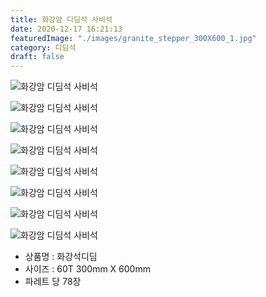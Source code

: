 ```yaml
---
title: 화강암 디딤석 사비석
date: 2020-12-17 16:21:13
featuredImage: "./images/granite_stepper_300X600_1.jpg"
category: 디딤석
draft: false
---
```


![화강암 디딤석 사비석](./images/granite_stepper_300X600_1.jpg)

![화강암 디딤석 사비석](./images/granite_stepper_300X600_2.jpg)

![화강암 디딤석 사비석](./images/granite_stepper_300X600_3.jpg)

![화강암 디딤석 사비석](./images/granite_stepper_300X600_4.jpg)

![화강암 디딤석 사비석](./images/granite_stepper_300X600_5.jpg)

![화강암 디딤석 사비석](./images/granite_stepper_300X600_6.jpg)

![화강암 디딤석 사비석](./images/granite_stepper_300X600_7.jpg)

![화강암 디딤석 사비석](./images/granite_stepper_300X600_8.jpg)

- 상품명 : 화강석디딤
- 사이즈 : 60T 300mm X 600mm
- 파레트 당 78장